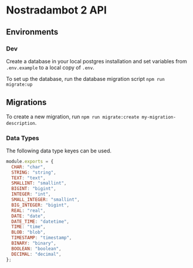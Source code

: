 # Nostradambot 2 API

## Environments

### Dev

Create a database in your local postgres installation and set variables from `.env.example` to a local copy of `.env`.

To set up the database, run the database migration script `npm run migrate:up`

## Migrations

To create a new migration, run `npm run migrate:create my-migration-description`.

### Data Types

The following data type keyes can be used.

```js
module.exports = {
  CHAR: "char",
  STRING: "string",
  TEXT: "text",
  SMALLINT: "smallint",
  BIGINT: "bigint",
  INTEGER: "int",
  SMALL_INTEGER: "smallint",
  BIG_INTEGER: "bigint",
  REAL: "real",
  DATE: "date",
  DATE_TIME: "datetime",
  TIME: "time",
  BLOB: "blob",
  TIMESTAMP: "timestamp",
  BINARY: "binary",
  BOOLEAN: "boolean",
  DECIMAL: "decimal",
};
```
